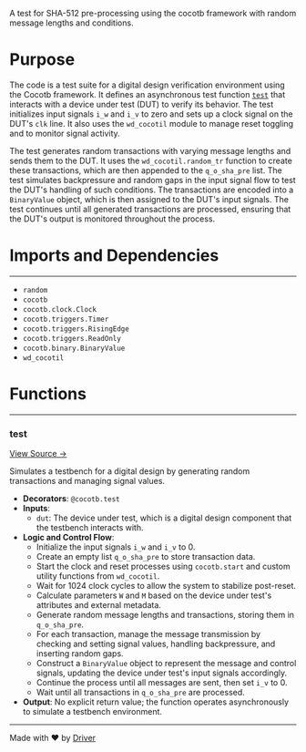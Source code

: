 <!--------------------------------------------------------------------------------->
<!-- IMPORTANT: This file is auto-generated by Driver (https://driver.ai). -------->
<!-- Manual edits may be overwritten on future commits. --------------------------->
<!--------------------------------------------------------------------------------->

A test for SHA-512 pre-processing using the cocotb framework with random message lengths and conditions.

# Purpose
The code is a test suite for a digital design verification environment using the Cocotb framework. It defines an asynchronous test function [`test`](<#test>) that interacts with a device under test (DUT) to verify its behavior. The test initializes input signals `i_w` and `i_v` to zero and sets up a clock signal on the DUT's `clk` line. It also uses the `wd_cocotil` module to manage reset toggling and to monitor signal activity.

The test generates random transactions with varying message lengths and sends them to the DUT. It uses the `wd_cocotil.random_tr` function to create these transactions, which are then appended to the `q_o_sha_pre` list. The test simulates backpressure and random gaps in the input signal flow to test the DUT's handling of such conditions. The transactions are encoded into a `BinaryValue` object, which is then assigned to the DUT's input signals. The test continues until all generated transactions are processed, ensuring that the DUT's output is monitored throughout the process.
# Imports and Dependencies

---
- `random`
- `cocotb`
- `cocotb.clock.Clock`
- `cocotb.triggers.Timer`
- `cocotb.triggers.RisingEdge`
- `cocotb.triggers.ReadOnly`
- `cocotb.binary.BinaryValue`
- `wd_cocotil`


# Functions

---
### test<!-- {{#callable:firedancer/src/wiredancer/sim/sha512_pre/test.test}} -->
[View Source →](<../../../../../../src/wiredancer/sim/sha512_pre/test.py#L11>)

Simulates a testbench for a digital design by generating random transactions and managing signal values.
- **Decorators**: `@cocotb.test`
- **Inputs**:
    - `dut`: The device under test, which is a digital design component that the testbench interacts with.
- **Logic and Control Flow**:
    - Initialize the input signals `i_w` and `i_v` to 0.
    - Create an empty list `q_o_sha_pre` to store transaction data.
    - Start the clock and reset processes using `cocotb.start` and custom utility functions from `wd_cocotil`.
    - Wait for 1024 clock cycles to allow the system to stabilize post-reset.
    - Calculate parameters `W` and `M` based on the device under test's attributes and external metadata.
    - Generate random message lengths and transactions, storing them in `q_o_sha_pre`.
    - For each transaction, manage the message transmission by checking and setting signal values, handling backpressure, and inserting random gaps.
    - Construct a `BinaryValue` object to represent the message and control signals, updating the device under test's input signals accordingly.
    - Continue the process until all messages are sent, then set `i_v` to 0.
    - Wait until all transactions in `q_o_sha_pre` are processed.
- **Output**: No explicit return value; the function operates asynchronously to simulate a testbench environment.



---
Made with ❤️ by [Driver](https://www.driver.ai/)